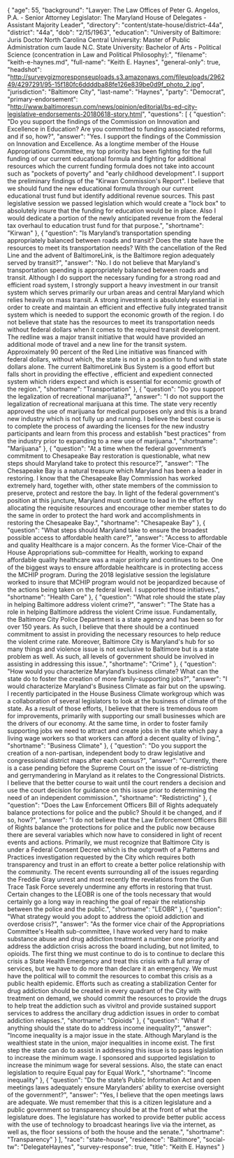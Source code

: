 {
  "age": 55,
  "background": "Lawyer:  The Law Offices of Peter G. Angelos,  P.A.  - Senior Attorney Legislator: The Maryland House of Delegates - Assistant Majority Leader",
  "directory": "content/state-house/district-44a",
  "district": "44a",
  "dob": "2/15/1963",
  "education": "University of Baltimore: Juris Doctor North Carolina Central University: Master of Public Administration cum laude  N.C. State University:  Bachelor of Arts - Political Science (concentration in Law and Political Philosophy):",
  "filename": "keith-e-haynes.md",
  "full-name": "Keith E. Haynes",
  "general-only": true,
  "headshot": "http://surveygizmoresponseuploads.s3.amazonaws.com/fileuploads/296249/4297291/95-15f180fc6ddddba88fe126e839be0d9f_photo_2.jpg",
  "jurisdiction": "Baltimore City",
  "last-name": "Haynes",
  "party": "Democrat",
  "primary-endorsement": "http://www.baltimoresun.com/news/opinion/editorial/bs-ed-city-legislative-endorsements-20180618-story.html",
  "questions": [
    {
      "question": "Do you support the findings of the Commission on Innovation and Excellence in Education? Are you committed to funding associated reforms, and if so, how?",
      "answer": "Yes. I support the findings of the Commission on Innovation and Excellence.  As a longtime member of the House Appropriations Committee, my top priority has been fighting for the full funding of our current educational formula and fighting for additional resources which the current funding formula does not take into  account such as \"pockets of poverty\" and \"early childhood development\". I support the preliminary findings of the \"Kirwan Commission's  Report\". I believe that we should fund the new educational formula through our current educational trust  fund but identify additional revenue sources. This past legislative session we passed legislation which would create a \"lock box\" to absolutely insure that the funding for education would be in place.  Also I would dedicate a portion of  the newly anticipated revenue from the federal  tax overhaul to education trust fund for that purpose.",
      "shortname": "Kirwan"
    },
    {
      "question": "Is Maryland’s transportation spending appropriately balanced between roads and transit? Does the state have the resources to meet its transportation needs? With the cancellation of the Red Line and the advent of BaltimoreLink, is the Baltimore region adequately served by transit?",
      "answer": "No. I do not believe that Maryland's transportation spending is appropriately  balanced between roads and transit.  Although I do support the necessary funding for a strong road and efficient road system, I strongly support  a heavy investment in our transit system which serves primarily our urban areas and central Maryland which  relies heavily on mass transit. A  strong investment is absolutely essential in order to create and maintain an efficient and effective fully integrated transit system which is needed to support the economic growth of the region.  I do not  believe that state has the resources to meet its transportation needs without  federal dollars when it comes to the required transit development. The redline was a major transit initiative that would have provided an additional mode of travel and a  new line for the transit system. Approximately 90 percent of the Red Line initiative was financed with federal dollars, without which, the state is not in a position to fund with state dollars alone. The current BaltimoreLink Bus System is a good effort but falls short in providing the effective , efficient and expedient connected system which riders expect and which is essential for economic growth of the region.",
      "shortname": "Transportation"
    },
    {
      "question": "Do you support the legalization of recreational marijuana?",
      "answer": "I do not support the legalization of recreational marijuana at this time.  The state very recently approved the use of marijuana for medical purposes only and this is a brand new industry which is not fully up and running. I believe the best course is to complete the process of awarding the licenses for the new industry participants and learn from this process and  establish \"best practices\" from the industry prior to expanding to a new use of marijuana.",
      "shortname": "Marijuana"
    },
    {
      "question": "At a time when the federal government’s commitment to Chesapeake Bay restoration is questionable, what new steps should Maryland take to protect this resource?",
      "answer": "The Chesapeake Bay is a natural treasure which Maryland has been a leader in restoring. I know that the Chesapeake Bay Commission has worked extremely hard, together with, other state members of the commission to preserve, protect and restore the bay.  In light of the federal government's position at this juncture, Maryland must continue to lead in the effort by allocating the requisite resources and encourage other member states to do the same in order to protect the hard work and accomplishments in restoring the Chesapeake Bay.",
      "shortname": "Chesapeake Bay"
    },
    {
      "question": "What steps should Maryland take to ensure the broadest possible access to affordable health care?",
      "answer": "Access to affordable and quality Healthcare is a major concern.  As the former Vice-Chair of the House Appropriations sub-committee for Health, working to expand affordable quality healthcare was a major priority and continues to be.  One of the biggest ways to ensure affordable healthcare is in protecting access the MCHIP program. During the 2018 legislative session the legislature worked to insure that MCHIP program would not be jeopardized because of the actions being taken on the federal level. I supported those initiatives.",
      "shortname": "Health Care"
    },
    {
      "question": "What role should the state play in helping Baltimore address violent crime?",
      "answer": "The State has a role in helping Baltimore address the violent Crime issue. Fundamentally, the Baltimore City Police Department is a state agency and has been so for over 150 years. As such, I believe that there should be a continued commitment to assist in providing the necessary resources to help reduce the violent crime rate.  Moreover, Baltimore City is Maryland's  hub for so many things and violence issue is not exclusive to Baltimore but is a state problem as well. As such, all levels of government should be involved in assisting in addressing this issue.",
      "shortname": "Crime"
    },
    {
      "question": "How would you characterize Maryland’s business climate? What can the state do to foster the creation of more family-supporting jobs?",
      "answer": "I would characterize Maryland's Business Climate as fair but on the upswing.  I recently participated in the House Business Climate workgroup which was a collaboration of several legislators to look at the business of climate of the state. As a result of those efforts, I believe that there is tremendous room for improvements, primarily with supporting our small businesses which are the drivers of our economy. At the same time, in order to foster family supporting jobs we need to attract and create jobs in the state which pay a living wage workers so that workers can afford a decent quality of living.",
      "shortname": "Business Climate"
    },
    {
      "question": "Do you support the creation of a non-partisan, independent body to draw legislative and congressional district maps after each census?",
      "answer": "Currently, there is a case pending before the Supreme Court on the issue of re-districting and gerrymandering in Maryland as it relates to the Congressional Districts. I believe that the better course to wait until the court renders a decision and use the court decision for guidance on this issue prior to determining the need of an independent commission.",
      "shortname": "Redistricting"
    },
    {
      "question": "Does the Law Enforcement Officers Bill of Rights adequately balance protections for police and the public? Should it be changed, and if so, how?",
      "answer": "I do not believe that the Law Enforcement Officers Bill of Rights balance the protections for police and the public now because there are several variables which now have to considered in light of recent events and actions. Primarily, we must recognize that Baltimore City is under a Federal Consent Decree which is the outgrowth of a Patterns and Practices investigation requested by  the City which requires both  transparency and trust in an effort to create a better police relationship with the community. The recent events surrounding all of the issues regarding the Freddie Gray unrest and most recently the revelations from the Gun Trace Task Force severely undermine any efforts in restoring that trust.  Certain changes to the  LEOBR is one of the tools necessary that would certainly go a long way in reaching the goal of repair the relationship between the police and the public.",
      "shortname": "LEOBR"
    },
    {
      "question": "What strategy would you adopt to address the opioid addiction and overdose crisis?",
      "answer": "As the former vice chair of the Appropriations Committee's Health sub-committee, I have worked very hard to make substance abuse and drug addiction treatment a number one priority and address the addiction crisis across the board including, but not limited, to opioids.   The first thing we must continue to do is to continue to declare this crisis a State Health Emergency and treat this crisis with a full array of services, but we have to do more than declare it an emergency. We must have the political will to commit the resources to combat this crisis as a public health epidemic. Efforts such as creating a stabilization Center for drug addiction should be created in every quadrant of the City with treatment on demand, we should commit the resources to provide the drugs to help treat the addiction such as vivitrol and provide sustained support services to address the ancillary drug addiction issues in order to combat addiction relapses.",
      "shortname": "Opioids"
    },
    {
      "question": "What if anything should the state do to address income inequality?",
      "answer": "Income inequality is a major issue in the state.  Although Maryland is the wealthiest state in the union, major inequalities  in income exist. The first step the state can do to assist in addressing this issue is to pass legislation to increase the minimum wage. I sponsored and supported legislation to increase the minimum wage for several sessions.  Also, the state can enact legislation to require Equal pay for Equal Work.",
      "shortname": "Income inequality"
    },
    {
      "question": "Do the state’s Public Information Act and open meetings laws adequately ensure Marylanders’ ability to exercise oversight of the government?",
      "answer": "Yes, I believe that the open meetings laws are adequate.  We must remember that this is a citizen legislature and a public government so transparency should be at the front of what the legislature does.  The legislature has worked to provide better public access with the use of technology to broadcast hearings live via the internet, as well as, the floor sessions of both the house and the senate.",
      "shortname": "Transparency"
    }
  ],
  "race": "state-house",
  "residence": "Baltimore",
  "social-tw": "DelegateHaynes",
  "survey-response": true,
  "title": "Keith E. Haynes"
}
